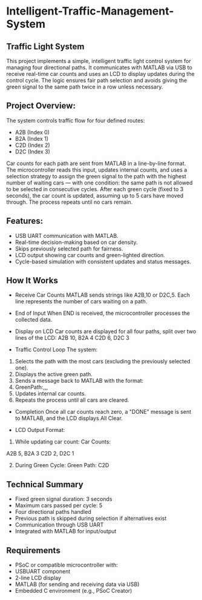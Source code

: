 # Intelligent-Traffic-Management-System
## Traffic Light System
This project implements a simple, intelligent traffic light control system for managing four directional paths. It communicates with MATLAB via USB to receive real-time car counts and uses an LCD to display updates during the control cycle. The logic ensures fair path selection and avoids giving the green signal to the same path twice in a row unless necessary.

## Project Overview:
The system controls traffic flow for four defined routes:
- A2B (Index 0)
- B2A (Index 1)
- C2D (Index 2)
- D2C (Index 3)

Car counts for each path are sent from MATLAB in a line-by-line format. The microcontroller reads this input, updates internal counts, and uses a selection strategy to assign the green signal to the path with the highest number of waiting cars — with one condition: the same path is not allowed to be selected in consecutive cycles.
After each green cycle (fixed to 3 seconds), the car count is updated, assuming up to 5 cars have moved through. The process repeats until no cars remain.

## Features:
- USB UART communication with MATLAB.
- Real-time decision-making based on car density.
- Skips previously selected path for fairness.
- LCD output showing car counts and green-lighted direction.
- Cycle-based simulation with consistent updates and status messages.

## How It Works
- Receive Car Counts
 MATLAB sends strings like A2B,10 or D2C,5. Each line represents the number of cars waiting on a path.
- End of Input
When END is received, the microcontroller processes the collected data.
-  Display on LCD
Car counts are displayed for all four paths, split over two lines of the LCD:
A2B 10, B2A 4
C2D 6, D2C 3

- Traffic Control Loop
The system:
1. Selects the path with the most cars (excluding the previously selected one).
2. Displays the active green path.
3. Sends a message back to MATLAB with the format:
4. GreenPath:<index>,<cars moved>,<green time>,<cars remaining>
5. Updates internal car counts.
6. Repeats the process until all cars are cleared.

-  Completion
Once all car counts reach zero, a "DONE" message is sent to MATLAB, and the LCD displays All Clear.

-  LCD Output Format:
1. While updating car count:
Car Counts:

A2B 5, B2A 3
C2D 2, D2C 1

2. During Green Cycle:
Green Path:
C2D

## Technical Summary
- Fixed green signal duration: 3 seconds
- Maximum cars passed per cycle: 5
- Four directional paths handled
- Previous path is skipped during selection if alternatives exist
- Communication through USB UART
- Integrated with MATLAB for input/output

## Requirements
- PSoC or compatible microcontroller with:
- USBUART component
- 2-line LCD display
- MATLAB (for sending and receiving data via USB)
- Embedded C environment (e.g., PSoC Creator)
